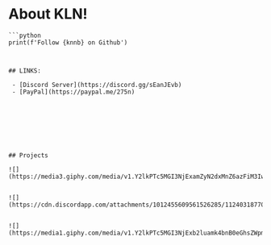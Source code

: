 
# About KLN!







```
```python
print(f'Follow {knnb} on Github')
```

```


## LINKS:

 - [Discord Server](https://discord.gg/sEanJEvb)
 - [PayPal](https://paypal.me/275n)



 




## Projects

![](https://media3.giphy.com/media/v1.Y2lkPTc5MGI3NjExamZyN2dxMnZ6azFiM3Iwcndmb29xcW1mc3g3dG1xNW9tYWo0cjNoYyZlcD12MV9pbnRlcm5hbF9naWZfYnlfaWQmY3Q9Zw/fLfh1D6CtwfdJewydw/giphy.gif)


![](https://cdn.discordapp.com/attachments/1012455609561526285/1124031877016195132/image.png)


![](https://media1.giphy.com/media/v1.Y2lkPTc5MGI3NjExb2luamk4bnB0eGhsZWpmZXY3endzMHF0MHF6YXk5dG5pdHppb2EybSZlcD12MV9pbnRlcm5hbF9naWZfYnlfaWQmY3Q9Zw/o796xOCobDXjRyco8o/giphy.gif)
